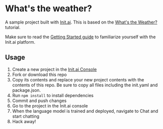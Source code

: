 # What's the weather?
A sample project built with [Init.ai](https://init.ai). This is based on the [What's the Weather?](https://docs.init.ai/tutorials/tutorial-02.html) tutorial.

Make sure to read the [Getting Started guide](https://docs.init.ai/basics/getting_started.html) to familiarize yourself with the Init.ai platform.

## Usage

1. Create a new project in the [Init.ai Console](https://console.init.ai/#/create-project)
2. Fork or download this repo
3. Copy its contents and replace your new project contents with the contents of this repo. Be sure to copy all files including the init.yaml and package.json.
4. Run `npm install` to install dependencies
5. Commit and push changes
6. Go to the project in the Init.ai console
7. When the language model is trained and deployed, navigate to Chat and start chatting
8. Hack away!
